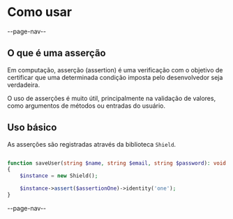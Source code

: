 # Como usar

--page-nav--

## O que é uma asserção

Em computação, asserção (assertion) é uma verificação com o objetivo de certificar
que uma determinada condição imposta pelo desenvolvedor seja verdadeira.

O uso de asserções é muito útil, principalmente na validação de valores, como 
argumentos de métodos ou entradas do usuário.

## Uso básico

As asserções são registradas através da biblioteca `Shield`.

```php

function saveUser(string $name, string $email, string $password): void
{
    $instance = new Shield();

    $instance->assert($assertionOne)->identity('one');
}
```

--page-nav--
